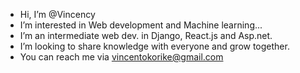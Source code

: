 - Hi, I’m @Vincency
- I’m interested in Web development and Machine learning...
- I’m an intermediate web dev. in Django, React.js and Asp.net.
- I’m looking to share knowledge with everyone and grow together.
- You can reach me via vincentokorike@gmail.com
